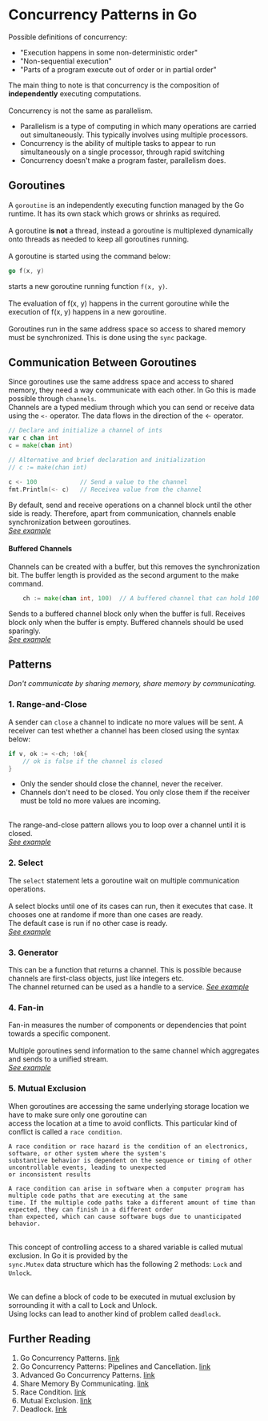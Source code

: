 # Concurrency Patterns in Go

Possible definitions of concurrency:
- "Execution happens in some non-deterministic order"
- "Non-sequential execution"
- "Parts of a program execute out of order or in partial order"

The main thing to note is that concurrency is the composition of **independently** executing computations.<br>
<br>Concurrency is not the same as parallelism.<br>
- Parallelism is a type of computing in which many operations are carried out simultaneously. This typically involves using multiple processors.
- Concurrency is the ability of multiple tasks to appear to run simultaneously on a single processor, through rapid switching
- Concurrency doesn't make a program faster, parallelism does.

## Goroutines
A `goroutine` is an independently executing function managed by the Go runtime. It has its own stack which grows or shrinks as required.<br>
<br>
A goroutine **is not** a thread, instead a goroutine is multiplexed dynamically onto threads as needed to keep all goroutines running.<br>
<br>A goroutine is started using the command below:

```go
go f(x, y)
```
starts a new goroutine running function `f(x, y)`.<br>
<br>The evaluation of f(x, y) happens in the current goroutine while the execution of f(x, y) happens in a new goroutine.<br>
<br>Goroutines run in the same address space so access to shared memory must be synchronized. This is done using the `sync` package.

## Communication Between Goroutines
Since goroutines use the same address space and access to shared memory, they need a way communicate with each other. In Go this is made possible through `channels`.<br>
Channels are a typed medium through which you can send or receive data using the `<-` operator. The data flows in the direction of the <- operator.
```go
// Declare and initialize a channel of ints
var c chan int
c = make(chan int)

// Alternative and brief declaration and initialization
// c := make(chan int)

c <- 100            // Send a value to the channel
fmt.Println(<- c)   // Receivea value from the channel
```
By default, send and receive operations on a channel block until the other side is ready. Therefore, apart from communication, channels enable synchronization between goroutines.<br>
*[See example](/channels/main.go)*

#### Buffered Channels
Channels can be created with a buffer, but this removes the synchronization bit. The buffer length is provided as the second argument to the make command.<br>
```go
    ch := make(chan int, 100)  // A buffered channel that can hold 100 ints
```
Sends to a buffered channel block only when the buffer is full. Receives block only when the buffer is empty. Buffered channels should be used sparingly.<br>
*[See example](/channels/buffered.go)*


## Patterns
*Don't communicate by sharing memory, share memory by communicating.*<br>

### 1. Range-and-Close
A sender can `close` a channel to indicate no more values will be sent. A receiver can test whether a channel has been closed using the syntax below:
```go
if v, ok := <-ch; !ok{
    // ok is false if the channel is closed
}
```
- Only the sender should close the channel, never the receiver.
- Channels don't need to be closed. You only close them if the receiver must be told no more values are incoming.

<br>The range-and-close pattern allows you to loop over a channel until it is closed.<br>
*[See example](/channels/fibonacci.go)*

### 2. Select
The `select` statement lets a goroutine wait on multiple communication operations.<br>
<br>A select blocks until one of its cases can run, then it executes that case. It chooses one at randome if more than one cases are ready.<br>
The default case is run if no other case is ready.<br>
*[See example](/channels/select.go)*

### 3. Generator
This can be a function that returns a channel. This is possible because channels are first-class objects, just like integers etc.<br>
The channel returned can be used as a handle to a service.
*[See example](/generators-handles/main.go)*

### 4. Fan-in
Fan-in measures the number of components or dependencies that point towards a specific component.<br>
<br>Multiple goroutines send information to the same channel which aggregates and sends to a unified stream.<br>
*[See example](/fan-in/main.go)*

### 5. Mutual Exclusion
When goroutines are accessing the same underlying storage location we have to make sure only one goroutine can<br>
access the location at a time to avoid conflicts. This particular kind of conflict is called a `race condition`.<br>
```
A race condition or race hazard is the condition of an electronics, software, or other system where the system's 
substantive behavior is dependent on the sequence or timing of other uncontrollable events, leading to unexpected
or inconsistent results

A race condition can arise in software when a computer program has multiple code paths that are executing at the same
time. If the multiple code paths take a different amount of time than expected, they can finish in a different order
than expected, which can cause software bugs due to unanticipated behavior.
```
<br>This concept of controlling access to a shared variable is called mutual exclusion. In Go it is provided by the<br>
`sync.Mutex` data structure which has the following 2 methods: `Lock` and `Unlock`.<br>

<br>We can define a block of code to be executed in mutual exclusion by sorrounding it with a call to Lock and Unlock.<br>
Using locks can lead to another kind of problem called `deadlock`.


## Further Reading
1. Go Concurrency Patterns. [link](https://go.dev/talks/2012/concurrency.slide#1)
2. Go Concurrency Patterns: Pipelines and Cancellation. [link](https://go.dev/blog/pipelines)
3. Advanced Go Concurrency Patterns. [link](https://go.dev/talks/2013/advconc.slide#1)
4. Share Memory By Communicating. [link](https://go.dev/doc/codewalk/sharemem/)
4. Race Condition. [link](https://en.wikipedia.org/wiki/Race_condition#)
5. Mutual Exclusion. [link](https://en.wikipedia.org/wiki/Mutual_exclusion)
6. Deadlock. [link]()